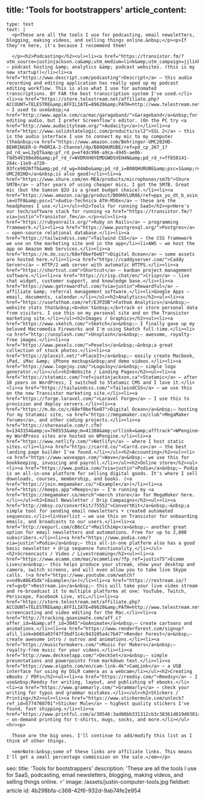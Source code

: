 title: 'Tools for bootstrappers'
article_content:
  -
    type: text
    text: |
      <p>These are all the tools I use for podcasting, email newsletters, blogging, making videos, and selling things online.&nbsp;</p><p>If they're here, it's because I recommend them!
      
      </p><h2>Podcasting</h2><ul><li><a href="https://transistor.fm/?utm_source=justinjackson.ca&amp;utm_medium=link&amp;utm_campaign=jjlinks">Transistor.fm</a> – podcast hosting &amp; analytics &amp; podcast websites. (this is my new startup!)</li><li><a href="https://www.descript.com/podcasting">Descript</a> – this audio recording and editing application has really sped up my podcast editing workflow. This is also what I use for automated transcriptions. BY FAR the best transcription system I've used.</li><li><a href="https://store.telestream.net/affiliate.php?ACCOUNT=TELESTRE&amp;AFFILIATE=89620&amp;PATH=http://www.telestream.net/screenflow/">Screenflow</a> – I used to use&nbsp;<a href="http://www.apple.com/ca/mac/garageband/">Garageband</a>&nbsp;for editing audio, but I prefer Screenflow's editor. (On the PC try <a href="http://www.audacityteam.org/">Audacity</a>)</li><li><a href="https://www.solidstatelogic.com/products/ssl2">SSL 2</a> – this is the audio interface I use to connect my mic to my computer (the&nbsp;<a href="https://www.amazon.com/Behringer-UMC202HD-BEHRINGER-U-PHORIA-2-Channel/dp/B00QHURUBE/ref=pd_cp_267_1?pd_rd_w=L3yQT&amp;pf_rd_p=ef4dc990-a9ca-4945-ae0b-f8d549198ed6&amp;pf_rd_r=WVDRXH0YEMDGWDSVEH4N&amp;pd_rd_r=ff858141-264c-11e9-a720-93fce9026ffb&amp;pd_rd_wg=X4mDe&amp;pd_rd_i=B00QHURUBE&amp;psc=1&amp;refRID=WVDRXH0YEMDGWDSVEH4N">Behringer UMC202HD</a>&nbsp;is also good)</li><li><a href="https://www.shure.com/en-MEA/products/microphones/sm7b">Shure SM7B</a> – after years of using cheaper mics, I got the SM7B. Great mic (but the Samson Q2U is a great budget choice).</li><li><a href="https://www.amazon.ca/gp/product/B00HVLUR86/ref=ppx_yo_dt_b_asin_title_o05_s01?ie=UTF8&amp;psc=1">Audio-Technica ATH-M50x</a> – these are the headphones I use.</li></ul><h2>Tools for running SaaS</h2><p>Here's our tech/software stack for running <a href="https://transistor.fm/?via=justin">Transistor.fm</a>.</p><ul><li><a href="https://rubyonrails.org/">Ruby on Rails</a> – programming framework.</li><li><a href="https://www.postgresql.org/">Postgres</a> – open-source relational database.</li><li><a href="https://tailwindcss.com/">Tailwind CSS</a> – the CSS framework we use on the marketing site and in the app</li><li>AWS – we host the app on Amazon Web Services.</li><li><a href="https://m.do.co/c/68ef0bef6e07">Digital Ocean</a> – some assets are hosted here.</li><li><a href="https://caddyserver.com/">Caddy Server</a> – HTTP/2 web server with automatic HTTPS.</li><li><a href="https://shortcut.com">Shortcut</a> – kanban project management software.</li><li><a href="https://crisp.chat/en/">Crisp</a> – live chat widget, customer support, and knowledge base.</li><li><a href="https://www.getrewardful.com/?via=justin">Rewardful</a> – affiliate &amp; referral management software.</li><li>Google Apps – email, documents, calendar.</li></ul><h2>Analytics</h2><ul><li><a href="https://usefathom.com/ref/EJPZOB">Fathom Analytics</a>&nbsp;– website stats that&nbsp;<b>don't&nbsp;</b>track or store personal data from visitors. I use this on my personal site and on the Transistor marketing site.</li></ul><h2>Images / Graphics</h2><ul><li><a href="https://www.sketch.com/">Sketch</a>&nbsp;– I finally gave up my beloved Macromedia Fireworks and I'm using Sketch full-time.</li><li><a href="http://unsplash.com/">Unsplash</a>&nbsp;– awesome, royalty-free images.</li><li><a href="https://www.pexels.com/">Pexels</a>&nbsp;–&nbsp;a great collection of stock photos.</li><li><a href="https://placeit.net/">PlaceIt</a>&nbsp;– easily create Macbook, iPad, iMac &amp; iPhone mockups&nbsp;and demo videos.</li><li><a href="https://www.logojoy.com/">LogoJoy</a>&nbsp;– simple logo generator.</li></ul><h2>Website / Landing Pages</h2><ul><li><a href="https://statamic.com/?ref=justinjackson.ca">Statamic</a> – after 10 years on WordPress, I switched to Statamic CMS and I love it.</li><li><a href="https://tailwindcss.com/">TailwindCSS</a> – we use this on the new Transistor marketing site.</li><li><a href="https://forge.laravel.com/">Laravel Forge</a> – I use this to provision and deploy servers.</li><li><a href="https://m.do.co/c/68ef0bef6e07">Digital Ocean</a>&nbsp;– hosting for my Statamic site, <a href="https://megamaker.co/club">MegaMaker forums</a>, and other coding projects.</li><li><a href="https://shareasale.com/r.cfm?b=1343154&amp;u=760553&amp;m=41388&amp;urllink=&amp;afftrack">WPengine</a>&nbsp;– my WordPress sites are hosted on WPengine.</li><li><a href="https://www.netlify.com/">Netlify</a> – where I host static sites.</li><li><a href="https://carrd.co/">Carrd.co</a> – the best landing page builder I've found.</li></ul><h2>Accounting</h2><ul><li><a href="https://www.waveapps.com/">Wave</a>&nbsp;– we use this for bookkeeping, invoicing and payroll.</li></ul><h2>Online store</h2><ul><li><a href="https://www.podia.com/?via=justin">Podia</a>&nbsp;– Podia is an all-in-one platform for selling digital goods. It's where I sell downloads, courses, membership, and books. (<a href="https://join.megamaker.co/">Example</a>)</li><li><a href="https://meeps.app">Meeps</a> – I'm running my <a href="https://megamaker.co/merch">merch store</a> for MegaMaker here.</li></ul><h2>Email Newsletter / Drip Campaigns</h2><ul><li><a href="http://mbsy.co/convertkit/75552">ConvertKit</a>&nbsp;–&nbsp;a simple tool for sending email newsletters + created automated sequences.</li><li>Userlist – we use this on Transistor for onboarding emails, and broadcasts to our users.</li><li><a href="http://eepurl.com/cB6cCz">MailChimp</a>&nbsp;– another great option for email newsletters and automations. Free for up to 2,000 subscribers.</li><li><a href="https://www.podia.com/?via=justin">Podia</a>&nbsp;– this all-in-one platform also has a good basic newsletter + drip sequence functionality.</li></ul><h2>Screencasts / Video / Livestreaming</h2><ul><li><a href="https://www.ecamm.com/mac/ecammlive/?fp_ref=justin75">Ecamm Live</a>&nbsp;– this helps produce your stream, show your desktop and camera, switch screens, and will even allow you to take live Skype calls. (<a href="https://www.youtube.com/watch?v=nd0vA8E45dk">Example</a>)</li><li><a href="https://restream.io/?ref=gvQr">Restream.io</a>&nbsp;– this will take your live video stream and re-broadcast it to multiple platforms at one: YouTube, Twitch, Periscope, Facebook Live, etc…</li><li><a href="https://store.telestream.net/affiliate.php?ACCOUNT=TELESTRE&amp;AFFILIATE=89620&amp;PATH=http://www.telestream.net/screenflow/">ScreenFlow</a>&nbsp;– screencasting and video editing for the Mac.</li><li><a href="http://tracking.goanimate.com/aff_c?offer_id=4&amp;aff_id=3045">GoAnimate</a>&nbsp;– create cartoons and animations.</li><li><a href="https://www.renderforest.com/signup?afil_link=b665a03f47f3bdf1c4c943105a4c7b47">Render Forest</a>&nbsp;– create awesome intro / outros and animations.</li><li><a href="https://musicformakers.com/">Music For Makers</a>&nbsp;– royalty-free music for your videos.</li><li><a href="http://www.decksetapp.com/">DeckSet</a>&nbsp;– simple presentations and powerpoints from markdown text.</li><li><a href="https://www.elgato.com/en/cam-link-4k">CamLink</a> – a USB interface for using my DSLR camera as a webcam</li></ul><h2>Creating eBooks / PDFs</h2><ul><li><a href="https://reedsy.com/">Reedsy</a> – I use&nbsp;Reedsy for writing, layout, and publishing of ebooks.</li><li><a href="https://www.grammarly.com/">Grammarly</a> – check your writing for typos and grammar mistakes.</li></ul><h2>Stickers / Printing</h2><ul><li><a href="https://www.stickermule.com/unlock?ref_id=5774760701">Sticker Mule</a> – highest quality stickers I've found, fast shipping.</li><li><a href="https://www.printful.com/a/30546:3ad08bb331312cb3c38361d019d03814">Printful</a> – on-demand printing for t-shirts, mugs, socks, and more.</li></ul><hr><p>
      
      Those are the big ones. I'll continue to add/modify this list as I think of other things.
      
      <em>Note:&nbsp;some of these links are affiliate links. This means I'll get a small percentage commission on the sale.</em></p>
seo:
  title: 'Tools for bootstrappers'
  description: 'These are all the tools I use for SaaS, podcasting, email newsletters, blogging, making videos, and selling things online. ⚡️'
  image: /assets/justin-computer-tools.jpg
fieldset: article
id: 4b298bfa-c368-42f6-932d-9ab74fe2e954
